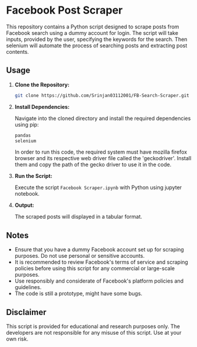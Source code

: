 # Facebook Post Scraper

This repository contains a Python script designed to scrape posts from Facebook search using a dummy account for login. The script will take inputs, provided by the user, specifying the keywords for the search. Then selenium will automate the process of searching posts and extracting post contents.

## Usage

1. **Clone the Repository:**

    ```bash
    git clone https://github.com/Srinjan03112001/FB-Search-Scraper.git
    ```

2. **Install Dependencies:**

    Navigate into the cloned directory and install the required dependencies using pip:

    ```bash
    pandas
    selenium
    ```
    In order to run this code, the required system must have mozilla firefox browser and its respective web driver file called the 'geckodriver'. Install them and copy the path of the
   gecko driver to use it in the code.
4. **Run the Script:**

    Execute the script `Facebook Scraper.ipynb` with Python using jupyter notebook.

5. **Output:**

    The scraped posts will displayed in a tabular format. 

## Notes

- Ensure that you have a dummy Facebook account set up for scraping purposes. Do not use personal or sensitive accounts.
- It is recommended to review Facebook's terms of service and scraping policies before using this script for any commercial or large-scale purposes.
- Use responsibly and considerate of Facebook's platform policies and guidelines.
- The code is still a prototype, might have some bugs.

## Disclaimer

This script is provided for educational and research purposes only. The developers are not responsible for any misuse of this script. Use at your own risk.
